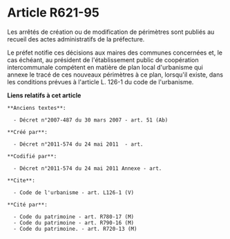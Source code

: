 # Article R621-95

Les arrêtés de création ou de modification de périmètres sont publiés au recueil des actes administratifs de la préfecture. 

Le préfet notifie ces décisions aux maires des communes concernées et, le cas échéant, au président de l'établissement public
de coopération intercommunale compétent en matière de plan local d'urbanisme qui annexe le tracé de ces nouveaux périmètres à
ce plan, lorsqu'il existe, dans les conditions prévues à l'article L. 126-1 du code de l'urbanisme.

**Liens relatifs à cet article**

	**Anciens textes**:

	  - Décret n°2007-487 du 30 mars 2007 - art. 51 (Ab)

	**Créé par**:

	  - Décret n°2011-574 du 24 mai 2011  - art.

	**Codifié par**:

	  - Décret n°2011-574 du 24 mai 2011 Annexe - art.

	**Cite**:

	  - Code de l'urbanisme - art. L126-1 (V)

	**Cité par**:

	  - Code du patrimoine - art. R780-17 (M)
	  - Code du patrimoine - art. R790-16 (M)
	  - Code du patrimoine. - art. R720-13 (M)
